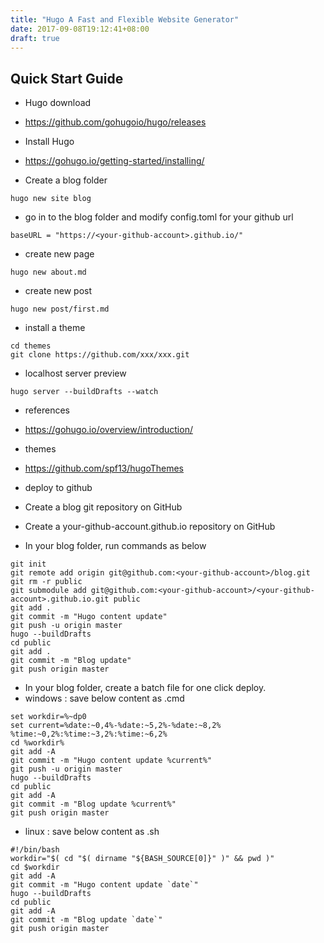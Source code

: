 ```yaml
---
title: "Hugo A Fast and Flexible Website Generator"
date: 2017-09-08T19:12:41+08:00
draft: true
---
```


## Quick Start Guide
- Hugo download
 - https://github.com/gohugoio/hugo/releases

- Install Hugo
 - https://gohugo.io/getting-started/installing/

- Create a blog folder

```
hugo new site blog
```

- go in to the blog folder and modify config.toml for your github url

```
baseURL = "https://<your-github-account>.github.io/"
```

- create new page

```
hugo new about.md
```

- create new post

```
hugo new post/first.md
```

- install a theme

```
cd themes
git clone https://github.com/xxx/xxx.git
```

- localhost server preview

```
hugo server --buildDrafts --watch

```

- references
 - https://gohugo.io/overview/introduction/
- themes
 - https://github.com/spf13/hugoThemes

- deploy to github
 - Create a blog git repository on GitHub
 - Create a your-github-account.github.io repository on GitHub
 - In your blog folder, run commands as below

```
git init
git remote add origin git@github.com:<your-github-account>/blog.git
git rm -r public
git submodule add git@github.com:<your-github-account>/<your-github-account>.github.io.git public
git add .
git commit -m "Hugo content update"
git push -u origin master
hugo --buildDrafts
cd public
git add .
git commit -m "Blog update"
git push origin master
```

- In your blog folder, create a batch file for one click deploy.
 - windows : save below content as .cmd

```
set workdir=%~dp0
set current=%date:~0,4%-%date:~5,2%-%date:~8,2% %time:~0,2%:%time:~3,2%:%time:~6,2%
cd %workdir%
git add -A
git commit -m "Hugo content update %current%"
git push -u origin master
hugo --buildDrafts
cd public
git add -A
git commit -m "Blog update %current%"
git push origin master
```
 - linux : save below content as .sh

```
#!/bin/bash
workdir="$( cd "$( dirname "${BASH_SOURCE[0]}" )" && pwd )"
cd $workdir
git add -A
git commit -m "Hugo content update `date`"
hugo --buildDrafts
cd public
git add -A
git commit -m "Blog update `date`"
git push origin master
```